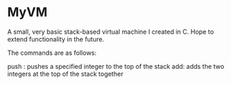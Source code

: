 # MyVM
A small, very basic stack-based virtual machine I created in C. Hope to extend functionality in the future.

The commands are as follows:

push <integer>: pushes a specified integer to the top of the stack
add: adds the two integers at the top of the stack together

